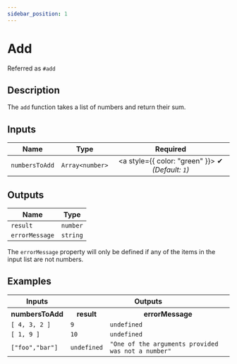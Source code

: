 ```yaml
---
sidebar_position: 1
---
```


# Add
Referred as `#add`

## Description
The `add` function takes a list of numbers and return their sum.

## Inputs
| Name | Type | Required |
|------|------|:--------:|
| `numbersToAdd` | `Array<number>` | <a style={{ color: "green" }}> ✔ </a> _(Default: `1`)_


## Outputs
| Name | Type |
|------|------|
| `result` | `number` |
| `errorMessage` | `string` |

The `errorMessage` property will only be defined if any of the items in the input list are not numbers.

## Examples
<table style={{ textAlign: "center" }}>
  <tr>
    <th colspan="1">Inputs</th>
    <th colspan="2">Outputs</th>
  </tr>
  <tr>
    <th>numbersToAdd</th>
    <th>result</th>
    <th>errorMessage</th>
  </tr>
  <tr>
    <td><code>[ 4, 3, 2 ]</code></td>
    <td><code>9</code></td>
    <td><code>undefined</code></td>
  </tr>
  <tr>
    <td><code>[ 1, 9 ]</code></td>
    <td><code>10</code></td>
    <td><code>undefined</code></td>
  </tr>
  <tr>
    <td><code>["foo","bar"]</code></td>
    <td><code>undefined</code></td>
    <td><code>"One of the arguments provided was not a number"</code></td>
  </tr>
</table>
